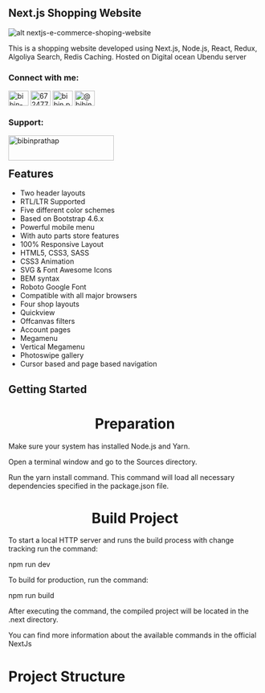 

## Next.js Shopping Website
![alt nextjs-e-commerce-shoping-website](https://media-exp1.licdn.com/dms/image/C4E2DAQGwkKGYdH0BIA/profile-treasury-image-shrink_800_800/0/1609766935867?e=2147483647&v=beta&t=6DJeDzQ4QExqo8q4JpX5bsAWymz_wwuDOuu5PxOC9Q0) 

This is a shopping website developed using Next.js, Node.js, React, Redux, Algoliya
Search, Redis Caching. Hosted on Digital ocean Ubendu server

<h3 align="left">Connect with me:</h3>
<p align="left">
<a href="https://linkedin.com/in/bibin-prathap-4a34a489" target="blank"><img align="center" src="https://raw.githubusercontent.com/rahuldkjain/github-profile-readme-generator/master/src/images/icons/Social/linked-in-alt.svg" alt="bibin-prathap-4a34a489" height="30" width="40" /></a>
<a href="https://stackoverflow.com/users/6724770/bibin-prathap" target="blank"><img align="center" src="https://raw.githubusercontent.com/rahuldkjain/github-profile-readme-generator/master/src/images/icons/Social/stack-overflow.svg" alt="6724770/bibin-prathap" height="30" width="40" /></a>
<a href="https://fb.com/bibin.prathap" target="blank"><img align="center" src="https://raw.githubusercontent.com/rahuldkjain/github-profile-readme-generator/master/src/images/icons/Social/facebook.svg" alt="bibin.prathap" height="30" width="40" /></a>
<a href="https://medium.com/@bibinprathap" target="blank"><img align="center" src="https://raw.githubusercontent.com/rahuldkjain/github-profile-readme-generator/master/src/images/icons/Social/medium.svg" alt="@bibinprathap" height="30" width="40" /></a>
</p> 

<h3 align="left">Support:</h3>
<p><a href="https://www.buymeacoffee.com/bibinprathap"> <img align="left" src="https://cdn.buymeacoffee.com/buttons/v2/default-yellow.png" height="50" width="210" alt="bibinprathap" /></a></p><br><br>
 
## Features
-  Two header layouts
- RTL/LTR Supported
- Five different color schemes
- Based on Bootstrap 4.6.x
- Powerful mobile menu
- With auto parts store features
- 100% Responsive Layout
- HTML5, CSS3, SASS
- CSS3 Animation
-  SVG & Font Awesome Icons
- BEM syntax
- Roboto Google Font
- Compatible with all major browsers
- Four shop layouts
- Quickview
- Offcanvas filters
- Account pages
- Megamenu
- Vertical Megamenu
- Photoswipe gallery
- Cursor based and page based navigation


## Getting Started
<h1 align="center"> Preparation </h1>
<p align="left">Make sure your system has installed Node.js and Yarn.</p>
<p align="left">Open a terminal window and go to the Sources directory.</p>
<p align="left">Run the yarn install command. This command will load all necessary dependencies specified in the package.json file.</p>
<h1 align="center">Build Project </h1>
<p align="left">To start a local HTTP server and runs the build process with change tracking run the command:</p>

<p align="left">npm run dev</p>
<p align="left">To build for production, run the command:</p>

<p align="left">npm run build</p>
<p align="left">After executing the command, the compiled project will be located in the .next directory.</p>

<p align="left">You can find more information about the available commands in the official NextJs</p>

 <h1 class="docs-section__title">Project Structure</h1>

             
  
